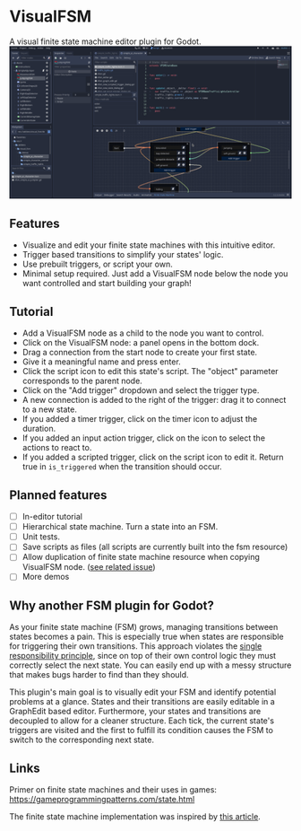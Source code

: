 # VisualFSM

A visual finite state machine editor plugin for Godot.
![](addons/visual_fsm/resources/screenshots/demo.gif)

## Features

- Visualize and edit your finite state machines with this intuitive editor.
- Trigger based transitions to simplify your states' logic.
- Use prebuilt triggers, or script your own.
- Minimal setup required. Just add a VisualFSM node below the node you want controlled and start building your graph!

## Tutorial
* Add a VisualFSM node as a child to the node you want to control.
* Click on the VisualFSM node: a panel opens in the bottom dock.
* Drag a connection from the start node to create your first state.
* Give it a meaningful name and press enter.
* Click the script icon to edit this state's script. The "object" parameter corresponds to the parent node.
* Click on the "Add trigger" dropdown and select the trigger type.
* A new connection is added to the right of the trigger: drag it to connect to a new state.
* If you added a timer trigger, click on the timer icon to adjust the duration.
* If you added an input action trigger, click on the icon to select the actions to react to.
* If you added a scripted trigger, click on the script icon to edit it. Return true in `is_triggered` when the transition should occur.

## Planned features

- [ ] In-editor tutorial
- [ ] Hierarchical state machine. Turn a state into an FSM.
- [ ] Unit tests.
- [ ] Save scripts as files (all scripts are currently built into the fsm resource)
- [ ] Allow duplication of finite state machine resource when copying VisualFSM node. ([see related issue](https://github.com/godotengine/godot/issues/33079))
- [ ] More demos

## Why another FSM plugin for Godot?

As your finite state machine (FSM) grows, managing transitions between states becomes a pain. This is especially true when states are responsible for triggering their own transitions. This approach violates the [single responsibility principle](https://en.wikipedia.org/wiki/Single-responsibility_principle), since on top of their own control logic they must correctly select the next state. You can easily end up with a messy structure that makes bugs harder to find than they should.

This plugin's main goal is to visually edit your FSM and identify potential problems at a glance. States and their transitions are easily editable in a GraphEdit based editor. Furthermore, your states and transitions are decoupled to allow for a cleaner structure. Each tick, the current state's triggers are visited and the first to fulfill its condition causes the FSM to switch to the corresponding next state.

## Links

Primer on finite state machines and their uses in games: https://gameprogrammingpatterns.com/state.html

The finite state machine implementation was inspired by [this article](https://www.codeproject.com/Articles/1087619/State-Machine-Design-in-Cplusplus-2).
